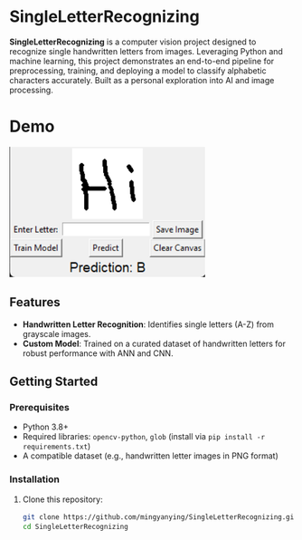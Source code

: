 # SingleLetterRecognizing

**SingleLetterRecognizing** is a computer vision project designed to recognize single handwritten letters from images. Leveraging Python and machine learning, this project demonstrates an end-to-end pipeline for preprocessing, training, and deploying a model to classify alphabetic characters accurately. Built as a personal exploration into AI and image processing. 

# Demo
[![Demo](assets/Demo_cover.png)](https://www.youtube.com/watch?v=WxMTm0kl-Hc)

## Features
- **Handwritten Letter Recognition**: Identifies single letters (A-Z) from grayscale images.
- **Custom Model**: Trained on a curated dataset of handwritten letters for robust performance with ANN and CNN.

## Getting Started

### Prerequisites
- Python 3.8+
- Required libraries: `opencv-python`, `glob` (install via `pip install -r requirements.txt`)
- A compatible dataset (e.g., handwritten letter images in PNG format)

### Installation
1. Clone this repository:
   ```bash
   git clone https://github.com/mingyanying/SingleLetterRecognizing.git
   cd SingleLetterRecognizing
